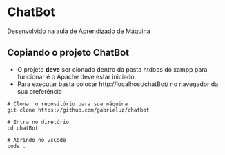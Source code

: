 # ChatBot

Desenvolvido na aula de Aprendizado de Máquina 

## Copiando o projeto ChatBot

- O projeto **deve** ser clonado dentro da pasta htdocs do xampp para funcionar é o Apache deve estar iniciado.
- Para executar basta colocar http://localhost/chatBot/ no navegador da sua preferência

```
# Clonar o repositório para sua máquina
git clone https://github.com/gabrieluz/chatbot

# Entra no diretório
cd chatBot

# Abrindo no vsCode
code .
```